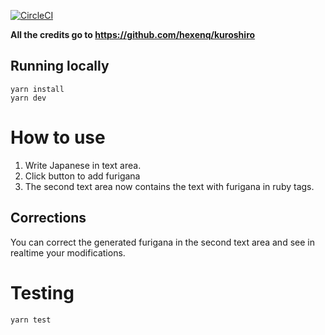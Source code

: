 [![CircleCI](https://circleci.com/gh/mornir/get-furigana.svg?style=svg)](https://circleci.com/gh/mornir/get-furigana)

**All the credits go to https://github.com/hexenq/kuroshiro**

## Running locally

    yarn install
    yarn dev

# How to use

1.  Write Japanese in text area.
2.  Click button to add furigana
3.  The second text area now contains the text with furigana in ruby tags.

## Corrections

You can correct the generated furigana in the second text area and see in realtime your modifications.

# Testing

    yarn test
